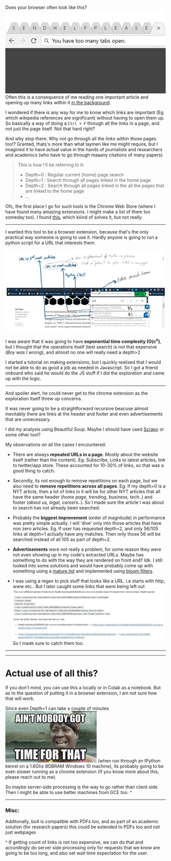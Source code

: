 Does your browser often look like this?
![toomanytabs](Images/toomaytabs.jpeg)
Often this is a consequence of me reading one important article and opening up many links within it [in the background](https://chrome.google.com/webstore/detail/right-click-opens-link-ne/mhjkeimpgjokbjmioglhlngefbddppnn).

I wondered if there is any way for me to know which links are important (Eg which wikipedia references are significant) without having to open them up. So basically a way of doing a `Ctrl + F` through all the links in a page, and not just the page itself. Not that hard right?

And why stop there. Why not go through all the links within those pages too!? Granted, thats's more than what laymen like me might require, but I imagined it to have actual value in the hands of journalists and researchers and academics (who have to go through maaany citations of many papers)

> This is how I'll be referring to it:
>* Depth=0 : Regular current (home) page search
>* Depth=1 : Search through all pages linked in the home page
>* Depth=2 : Search through all pages linked in the all the pages that are linked to the home page
>* ...

Ofc, the first place I go for such tools is the Chrome Web Store (where I have found many amazing extensions. I might make a list of them too someday too). I found [this](https://chrome.google.com/webstore/detail/search-all-tabs/ndfnfhnlgoocpbbjjjfmiojdfcgcfomn), which kiiind of solves it, but not really.

-----

I wanted this tool to be a browser extension, because that's the only practical way someone is going to use it. Hardly anyone is going to run a python script for a URL that interests them.

![my vision](Images/chrome_wireframe.jpg)

I was aware that it was going to have **exponential time complexity (O(c<sup>n</sup>)**, but I thought that the operations itself (text search) is not that expensive (*Boy was I wrong*), and almost no one will really need a depth>2

I started a tutorial on making extensions, but I quickly realised that I would not be able to do as good a job as needed in Javascript. So I got a friend onboard who said he would do the JS stuff if I did the exploration and came up with the logic. 

----

And spoiler alert, he could never get to the chrome extension as the exploration itself threw up concerns.

It was never going to be a straightforward recursive beacuse almost inevitably there are links at the header and footer and even advertisements that are unnecessary.

I did my analysis using Beautiful Soup. Maybe I should have used [Scrapy](https://github.com/scrapy/scrapy) or some other tool? 

My observations on all the cases I encountered:
* There are always **repeated URLs in a page**. Mostly about the website itself (rather than the content). Eg: Subscribe, Links to latest articles, link to twitter/app store. These accounted for 10-30% of links, so that was a good thing to catch.

* Secondly, its not enough to remove repetitions on each page, but we also need to **remove repetitions across all pages**. Eg: If my depth=0 is a NYT article, then a lot of links in it will be for other NYT articles that all have the same header (*home page, trending, business, tech..*) and footer (*about us, legal, careers..*). So I made sure the article I was about to search has not already been searched.

* Probably the **biggest improvement** (order of magnitude) in performance was pretty simple actually. I will 'dive' only into those articles that have non zero articles. Eg. If user has requested depth=2, and  only 56/105 links at depth=1 actually have any matches. Then only those 56 will be searched instead of all 105 as part of depth=2. 

* **Advertisements** were not really a problem, for some reason they were not even showing up in my code's extracted URLs. Maybe has something to do with the way they are rendered on front end? Idk. I still looked into some solutions and would have probably come up with something using a [mature list](https://github.com/notracking/hosts-blocklists) and implemented using [bloom filters](https://www.wikiwand.com/en/Bloom_filter).

* I was using a regex to pick stuff that looks like a URL. i.e starts with http, www etc.. But I later caught some links that were being left out ![](Images/runnersworld.jpg) So I made sure to catch them too.

---
---
# Actual use of all this?

If you don't mind, you can use this a locally or in Colab as a notebook. But as to the question of putting it in a browser extension, I am not sure how that will work.

Since even Depth=1 can take a couple of minutes ![](Images/notime.jpg) (when run through an IPython kenrel on a 1.6Ghz 8GBRAM Windows 10 machine), its probably going to be even slower running as a chrome extension (If you know more about this, please reach out to me).

So maybe server-side processing is the way to go rather than client side. Then I might be able to use better machines from GCE too. ^

<!-- ## But.. but...
If you still see some use in having a python implementation of this idea I stumbled upon [this package](https://github.com/s0md3v/Photon) which looks pretty promising (It processed links orders of magnitude better than my notebook, but I was getting an encoding error at the last step). I did not look for this initially since I wanted to build a browser extension and not a python app. -->

---
### Misc:
Additonally, bs4 is compatible with PDFs too, and as part of an academic solution (for research papers) this could be extended to PDFs too and not just webpages

^  If getting count of links is not too expensive, we can do that and accordingly do server side processing only for requests that we know are going to be too long, and also set wait time expectation for the user.
